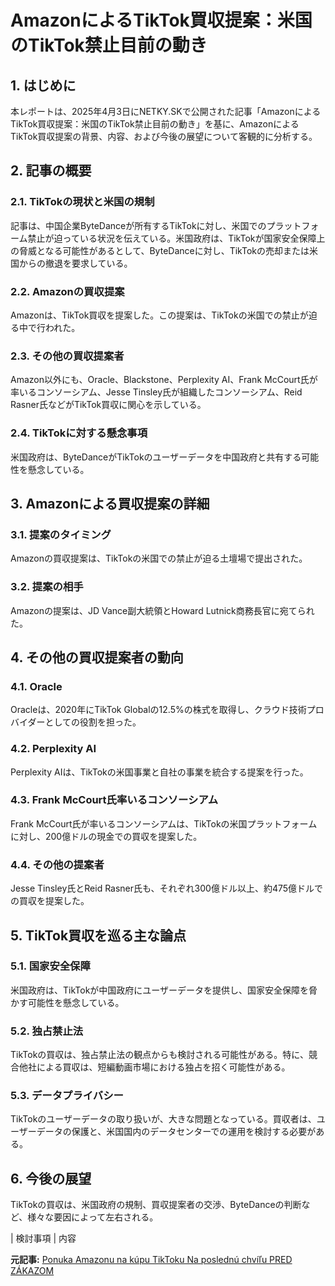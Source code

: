 # AmazonによるTikTok買収提案：米国のTikTok禁止目前の動き

## 1. はじめに

本レポートは、2025年4月3日にNETKY.SKで公開された記事「AmazonによるTikTok買収提案：米国のTikTok禁止目前の動き」を基に、AmazonによるTikTok買収提案の背景、内容、および今後の展望について客観的に分析する。

## 2. 記事の概要

### 2.1. TikTokの現状と米国の規制

記事は、中国企業ByteDanceが所有するTikTokに対し、米国でのプラットフォーム禁止が迫っている状況を伝えている。米国政府は、TikTokが国家安全保障上の脅威となる可能性があるとして、ByteDanceに対し、TikTokの売却または米国からの撤退を要求している。

### 2.2. Amazonの買収提案

Amazonは、TikTok買収を提案した。この提案は、TikTokの米国での禁止が迫る中で行われた。

### 2.3. その他の買収提案者

Amazon以外にも、Oracle、Blackstone、Perplexity AI、Frank McCourt氏が率いるコンソーシアム、Jesse Tinsley氏が組織したコンソーシアム、Reid Rasner氏などがTikTok買収に関心を示している。

### 2.4. TikTokに対する懸念事項

米国政府は、ByteDanceがTikTokのユーザーデータを中国政府と共有する可能性を懸念している。

## 3. Amazonによる買収提案の詳細

### 3.1. 提案のタイミング

Amazonの買収提案は、TikTokの米国での禁止が迫る土壇場で提出された。

### 3.2. 提案の相手

Amazonの提案は、JD Vance副大統領とHoward Lutnick商務長官に宛てられた。

## 4. その他の買収提案者の動向

### 4.1. Oracle

Oracleは、2020年にTikTok Globalの12.5%の株式を取得し、クラウド技術プロバイダーとしての役割を担った。

### 4.2. Perplexity AI

Perplexity AIは、TikTokの米国事業と自社の事業を統合する提案を行った。

### 4.3. Frank McCourt氏率いるコンソーシアム

Frank McCourt氏が率いるコンソーシアムは、TikTokの米国プラットフォームに対し、200億ドルの現金での買収を提案した。

### 4.4. その他の提案者

Jesse Tinsley氏とReid Rasner氏も、それぞれ300億ドル以上、約475億ドルでの買収を提案した。

## 5. TikTok買収を巡る主な論点

### 5.1. 国家安全保障

米国政府は、TikTokが中国政府にユーザーデータを提供し、国家安全保障を脅かす可能性を懸念している。

### 5.2. 独占禁止法

TikTokの買収は、独占禁止法の観点からも検討される可能性がある。特に、競合他社による買収は、短編動画市場における独占を招く可能性がある。

### 5.3. データプライバシー

TikTokのユーザーデータの取り扱いが、大きな問題となっている。買収者は、ユーザーデータの保護と、米国国内のデータセンターでの運用を検討する必要がある。

## 6. 今後の展望

TikTokの買収は、米国政府の規制、買収提案者の交渉、ByteDanceの判断など、様々な要因によって左右される。

| 検討事項 | 内容 

**元記事:** [Ponuka Amazonu na kúpu TikToku Na poslednú chvíľu PRED ZÁKAZOM](https://www.netky.sk/clanok/ponuka-amazonu-na-kupu-tiktoku-na-poslednu-chvilu-pred-zakazom-platformy-v-usa-video)